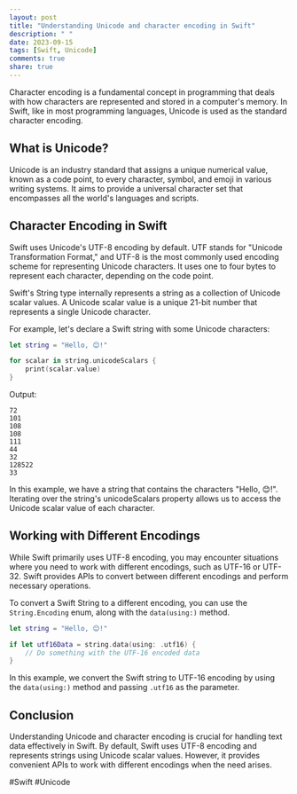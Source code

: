 ```yaml
---
layout: post
title: "Understanding Unicode and character encoding in Swift"
description: " "
date: 2023-09-15
tags: [Swift, Unicode]
comments: true
share: true
---
```


Character encoding is a fundamental concept in programming that deals with how characters are represented and stored in a computer's memory. In Swift, like in most programming languages, Unicode is used as the standard character encoding.

## What is Unicode?

Unicode is an industry standard that assigns a unique numerical value, known as a code point, to every character, symbol, and emoji in various writing systems. It aims to provide a universal character set that encompasses all the world's languages and scripts.

## Character Encoding in Swift

Swift uses Unicode's UTF-8 encoding by default. UTF stands for "Unicode Transformation Format," and UTF-8 is the most commonly used encoding scheme for representing Unicode characters. It uses one to four bytes to represent each character, depending on the code point.

Swift's String type internally represents a string as a collection of Unicode scalar values. A Unicode scalar value is a unique 21-bit number that represents a single Unicode character. 

For example, let's declare a Swift string with some Unicode characters:

```swift
let string = "Hello, 😊!"

for scalar in string.unicodeScalars {
    print(scalar.value)
}
```

Output:

```
72
101
108
108
111
44
32
128522
33
```

In this example, we have a string that contains the characters "Hello, 😊!". Iterating over the string's unicodeScalars property allows us to access the Unicode scalar value of each character.

## Working with Different Encodings

While Swift primarily uses UTF-8 encoding, you may encounter situations where you need to work with different encodings, such as UTF-16 or UTF-32. Swift provides APIs to convert between different encodings and perform necessary operations.

To convert a Swift String to a different encoding, you can use the `String.Encoding` enum, along with the `data(using:)` method.

```swift
let string = "Hello, 😊!"

if let utf16Data = string.data(using: .utf16) {
    // Do something with the UTF-16 encoded data
}
```

In this example, we convert the Swift string to UTF-16 encoding by using the `data(using:)` method and passing `.utf16` as the parameter.

## Conclusion

Understanding Unicode and character encoding is crucial for handling text data effectively in Swift. By default, Swift uses UTF-8 encoding and represents strings using Unicode scalar values. However, it provides convenient APIs to work with different encodings when the need arises.

#Swift #Unicode